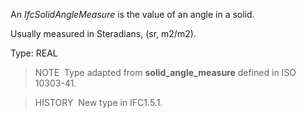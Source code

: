 An _IfcSolidAngleMeasure_ is the value of an angle in a solid.

Usually measured in Steradians, (sr, m2/m2).

Type: REAL

> NOTE&nbsp; Type adapted from **solid_angle_measure** defined in ISO 10303-41.

> HISTORY&nbsp; New type in IFC1.5.1.